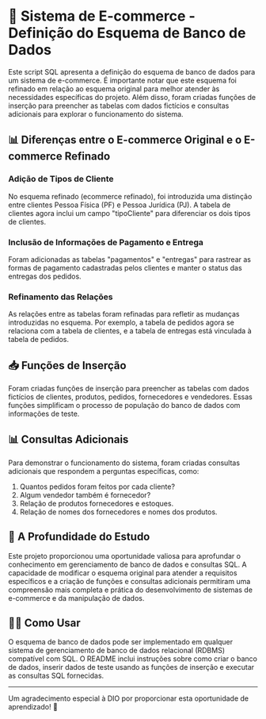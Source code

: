 # 🛒 Sistema de E-commerce - Definição do Esquema de Banco de Dados

Este script SQL apresenta a definição do esquema de banco de dados para um sistema de e-commerce. É importante notar que este esquema foi refinado em relação ao esquema original para melhor atender às necessidades específicas do projeto. Além disso, foram criadas funções de inserção para preencher as tabelas com dados fictícios e consultas adicionais para explorar o funcionamento do sistema.

## 📊 Diferenças entre o E-commerce Original e o E-commerce Refinado

### Adição de Tipos de Cliente

No esquema refinado (ecommerce refinado), foi introduzida uma distinção entre clientes Pessoa Física (PF) e Pessoa Jurídica (PJ). A tabela de clientes agora inclui um campo "tipoCliente" para diferenciar os dois tipos de clientes.

### Inclusão de Informações de Pagamento e Entrega

Foram adicionadas as tabelas "pagamentos" e "entregas" para rastrear as formas de pagamento cadastradas pelos clientes e manter o status das entregas dos pedidos.

### Refinamento das Relações

As relações entre as tabelas foram refinadas para refletir as mudanças introduzidas no esquema. Por exemplo, a tabela de pedidos agora se relaciona com a tabela de clientes, e a tabela de entregas está vinculada à tabela de pedidos.

## 📥 Funções de Inserção

Foram criadas funções de inserção para preencher as tabelas com dados fictícios de clientes, produtos, pedidos, fornecedores e vendedores. Essas funções simplificam o processo de população do banco de dados com informações de teste.

## 📊 Consultas Adicionais

Para demonstrar o funcionamento do sistema, foram criadas consultas adicionais que respondem a perguntas específicas, como:

1. Quantos pedidos foram feitos por cada cliente?
2. Algum vendedor também é fornecedor?
3. Relação de produtos fornecedores e estoques.
4. Relação de nomes dos fornecedores e nomes dos produtos.

## 🚀 A Profundidade do Estudo

Este projeto proporcionou uma oportunidade valiosa para aprofundar o conhecimento em gerenciamento de banco de dados e consultas SQL. A capacidade de modificar o esquema original para atender a requisitos específicos e a criação de funções e consultas adicionais permitiram uma compreensão mais completa e prática do desenvolvimento de sistemas de e-commerce e da manipulação de dados.

## 👨‍💻 Como Usar

O esquema de banco de dados pode ser implementado em qualquer sistema de gerenciamento de banco de dados relacional (RDBMS) compatível com SQL. O README inclui instruções sobre como criar o banco de dados, inserir dados de teste usando as funções de inserção e executar as consultas SQL fornecidas.

---

Um agradecimento especial à DIO por proporcionar esta oportunidade de aprendizado! 🙏
